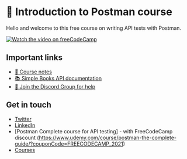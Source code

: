  # 👋 Introduction to Postman course

Hello and welcome to this free course on writing API tests with Postman. 

[![Watch the video on freeCodeCamp](https://img.youtube.com/vi/VywxIQ2ZXw4/maxresdefault.jpg)](https://www.youtube.com/watch?v=VywxIQ2ZXw4)

## Important links

* [📝 Course notes](./course-notes.md)
* [📚 Simple Books API documentation](./simple-books-api.md)
* [💬 Join the Discord Group for help](https://discord.gg/EEEct8sgYM)

## Get in touch

* [Twitter](https://twitter.com/vdespa)
* [LinkedIn](https://www.linkedin.com/in/vdespa/)
* [Postman Complete course for API testing] - with FreeCodeCamp discount (https://www.udemy.com/course/postman-the-complete-guide/?couponCode=FREECODECAMP_2021) 
* [Courses](https://vdespa.com/courses)
